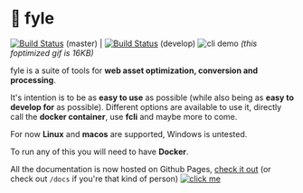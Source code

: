 # :file_folder: fyle
[![Build Status](https://travis-ci.org/jukefr/fyle.svg?branch=master)](https://travis-ci.org/jukefr/fyle) (master) | [![Build Status](https://travis-ci.org/jukefr/fyle.svg?branch=develop)](https://travis-ci.org/jukefr/fyle) (develop)
![cli demo](https://s3.eu-west-3.amazonaws.com/juke-github/fyle-demo.gif)
*(this foptimized gif is 16KB)*

fyle is a suite of tools for **web asset optimization, conversion and processing**.

It's intention is to be as **easy to use** as possible (while also being as **easy to develop for** as possible).
Different options are available to use it, directly call the **docker container**, use **fcli** and maybe more to come.

For now **Linux** and **macos** are supported, Windows is untested.

To run any of this you will need to have **Docker**.

All the documentation is now hosted on Github Pages, [check it out](https://jukefr.github.io/fyle/) (or check out `/docs` if you're that kind of person)
[![click me](https://s3.eu-west-3.amazonaws.com/juke-github/fyle-scren.png)](https://jukefr.github.io/fyle/)
